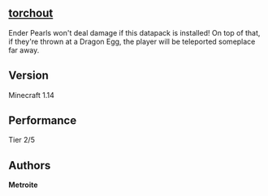## [torchout](https://minhaskamal.github.io/DownGit/#/home?url=https://github.com/Metroite/datapacks/tree/master/usefulender&rootDirectory=false)

Ender Pearls won't deal damage if this datapack is installed! On top of that, if they're thrown at a Dragon Egg, the player will be teleported someplace far away.

## Version

Minecraft 1.14

## Performance

Tier 2/5

## Authors

**Metroite**
